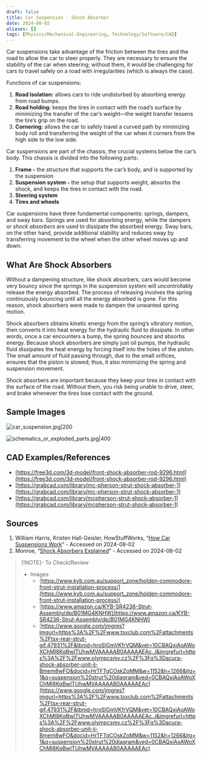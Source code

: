 ```yaml
---
draft: false
title: Car Suspension - Shock Absorber
date: 2024-08-02
aliases: []
tags: [Physics/Mechanical-Engineering, Technology/Software/CAD]
---
```


Car suspensions take advantage of the friction between the tires and the road to allow the car to steer properly. They are necessary to ensure the stability of the car when steering; without them, it would be challenging for cars to travel safely on a road with irregularities (which is always the case).

Functions of car suspensions:

1. **Road Isolation:** allows cars to ride undisturbed by absorbing energy from road bumps.
2. **Road holding:** keeps the tires in contact with the road’s surface by minimizing the transfer of the car’s weight—the weight transfer lessens the tire’s grip on the road.
3. **Cornering:** allows the car to safely travel a curved path by minimizing body roll and transferring the weight of the car when it corners from the high side to the low side.

Car suspensions are part of the chassis, the crucial systems below the car’s body. This chassis is divided into the following parts:

1. **Frame -** the structure that supports the car’s body, and is supported by the suspension
2. **Suspension system -** the setup that supports weight, absorbs the shock, and keeps the tires in contact with the road.
3. **Steering system**
4. **Tires and wheels**

Car suspensions have three fundamental components: springs, dampers, and sway bars. Springs are used for absorbing energy, while the dampers or *shock absorbers* are used to dissipate the absorbed energy. Sway bars, on the other hand, provide additional stability and reduces sway by transferring movement to the wheel when the other wheel moves up and down.

## What Are Shock Absorbers

Without a dampening structure, like shock absorbers, cars would become very bouncy since the springs in the suspension system will uncontrollably release the energy absorbed. The process of releasing involves the spring continuously bouncing until all the energy absorbed is gone. For this reason, shock absorbers were made to dampen the unwanted spring motion.

Shock absorbers obtains kinetic energy from the spring’s vibratory motion, then converts it into heat energy for the hydraulic fluid to dissipate. In other words, once a car encounters a bump, the spring bounces and absorbs energy. Because shock absorbers are simply just oil pumps, the hydraulic fluid dissipates the heat energy by forcing itself into the holes of the piston. The small amount of fluid passing through, due to the small orifices, ensures that the piston is slowed; thus, it also minimizing the spring and suspension movement.

Shock absorbers are important because they keep your tires in contact with the surface of the road. Without them, you risk being unable to drive, steer, and brake whenever the tires lose contact with the ground.

## Sample Images

![car_suspension.jpg|200](https://cdn.imgchest.com/files/3yrgcp9z5d4.jpg)

![schematics_or_exploded_parts.jpg|400](https://cdn.imgchest.com/files/myd5c8mr3v4.png)

## CAD Examples/References

- [https://free3d.com/3d-model/front-shock-absorber-rod-9296.html](https://free3d.com/3d-model/front-shock-absorber-rod-9296.html)
- [https://grabcad.com/library/mc-pherson-strut-shock-absorber-1](https://grabcad.com/library/mc-pherson-strut-shock-absorber-1)
- [https://grabcad.com/library/mcpherson-strut-shock-absorber-1](https://grabcad.com/library/mcpherson-strut-shock-absorber-1)

## Sources

1. William Harris, Kristen Hall-Geisler, HowStuffWorks, “[How Car Suspensions Work](http://auto.howstuffworks.com/car-suspension.htm)” - Accessed on 2024-08-02
2. Monroe, “[Shock Absorbers Explained](https://monroe.com.au/what-are-shocks/shock-absorbers-explained/)” - Accessed on 2024-08-02

> [!NOTE]- To Check/Review
> - Images
> 	- [https://www.kyb.com.au/support_zone/holden-commodore-front-strut-installation-process/](https://www.kyb.com.au/support_zone/holden-commodore-front-strut-installation-process/)
> 	- [https://www.amazon.ca/KYB-SR4236-Strut-Assembly/dp/B01MG4KNHW](https://www.amazon.ca/KYB-SR4236-Strut-Assembly/dp/B01MG4KNHW)
> 	- [https://www.google.com/imgres?imgurl=https%3A%2F%2Fwww.tsxclub.com%2Fattachments%2Ftsx-rear-strut-gif.47931%2F&tbnid=hroSlGmVKfrVQM&vet=10CBAQxiAoAWoXChMI8KqBwITUhwMVAAAAAB0AAAAAEAc..i&imgrefurl=https%3A%2F%2Fwww.olympcsmv.cz%2F%3Fq%3Dacura-shock-absorber-unit-ii-Bmem8wFO&docid=HrTFTgCOskZoMM&w=1152&h=1266&itg=1&q=suspension%20strut%20diagram&ved=0CBAQxiAoAWoXChMI8KqBwITUhwMVAAAAAB0AAAAAEAc](https://www.google.com/imgres?imgurl=https%3A%2F%2Fwww.tsxclub.com%2Fattachments%2Ftsx-rear-strut-gif.47931%2F&tbnid=hroSlGmVKfrVQM&vet=10CBAQxiAoAWoXChMI8KqBwITUhwMVAAAAAB0AAAAAEAc..i&imgrefurl=https%3A%2F%2Fwww.olympcsmv.cz%2F%3Fq%3Dacura-shock-absorber-unit-ii-Bmem8wFO&docid=HrTFTgCOskZoMM&w=1152&h=1266&itg=1&q=suspension%20strut%20diagram&ved=0CBAQxiAoAWoXChMI8KqBwITUhwMVAAAAAB0AAAAAEAc)
